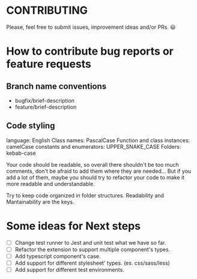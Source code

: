 # CONTRIBUTING
Please, feel free to submit issues, improvement ideas and/or PRs. :smiley:
# How to contribute bug reports or feature requests
## Branch name conventions
* bugfix/brief-description
* feature/brief-description
## Code styling
language: English
Class names: PascalCase
Function and class instances: camelCase
constants and enumerators: UPPER_SNAKE_CASE
Folders: kebab-case

Your code should be readable, so overall there shouldn't be too much comments, don't be afraid to add them where they are needed... But if you add a lot of them, maybe you should try to refactor your code to make it more readable and understandable.

Try to keep code organized in folder structures.
Readability and Mantainability are the keys.

# Some ideas for Next steps
* [ ] Change test runner to Jest and unit test what we have so far.
* [ ] Refactor the extension to support multiple component's types.
* [ ] Add typescript component's case.
* [ ] Add support for different stylesheet' types. (es. css/sass/less) 
* [ ] Add support for different test environments.
